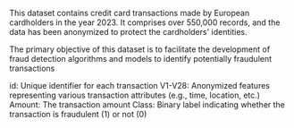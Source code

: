 

This dataset contains credit card transactions made by European cardholders in the year 2023. It comprises over 550,000 records, and the data has been anonymized 
to protect the cardholders' identities. 

The primary objective of this dataset is to facilitate the development of fraud detection algorithms and models to identify potentially fraudulent transactions




id: Unique identifier for each transaction
V1-V28: Anonymized features representing various transaction attributes (e.g., time, location, etc.)
Amount: The transaction amount
Class: Binary label indicating whether the transaction is fraudulent (1) or not (0)